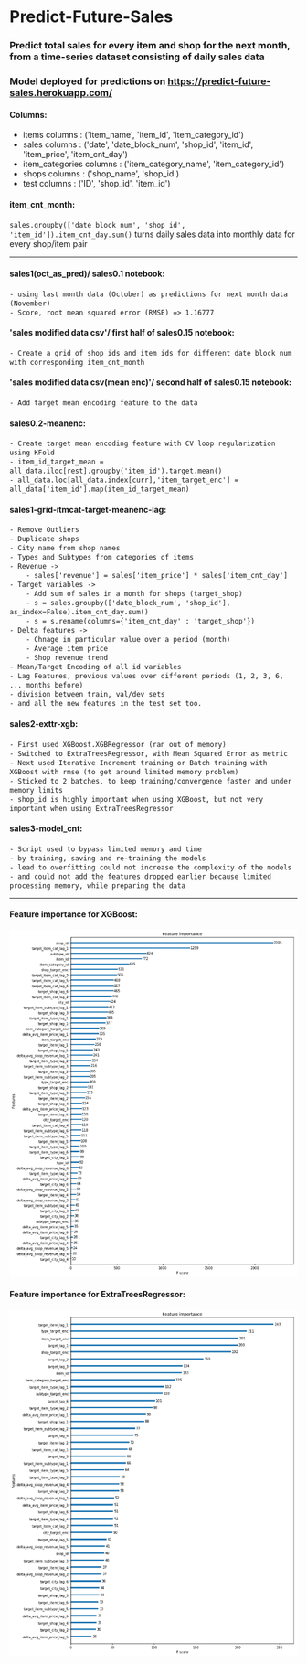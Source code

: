 # Predict-Future-Sales

### Predict total sales for every item and shop for the next month, from a time-series dataset consisting of daily sales data

### Model deployed for predictions on https://predict-future-sales.herokuapp.com/


#### Columns:
* items columns            :  ('item_name', 'item_id', 'item_category_id')
* sales columns            :  ('date', 'date_block_num', 'shop_id', 'item_id', 'item_price', 'item_cnt_day')
* item_categories columns  :  ('item_category_name', 'item_category_id')
* shops columns            :  ('shop_name', 'shop_id')
* test columns             :  ('ID', 'shop_id', 'item_id')

#### item_cnt_month:
`sales.groupby(['date_block_num', 'shop_id', 'item_id']).item_cnt_day.sum()`
turns daily sales data into monthly data for every shop/item pair

<hr/>

#### sales1(oct_as_pred)/ sales0.1 notebook:
    - using last month data (October) as predictions for next month data (November)
    - Score, root mean squared error (RMSE) => 1.16777
    

#### 'sales modified data csv'/ first half of sales0.15 notebook:
    - Create a grid of shop_ids and item_ids for different date_block_num with corresponding item_cnt_month
    

#### 'sales modified data csv(mean enc)'/ second half of sales0.15 notebook:
    - Add target mean encoding feature to the data


#### sales0.2-meanenc:
    - Create target mean encoding feature with CV loop regularization using KFold
    - item_id_target_mean = all_data.iloc[rest].groupby('item_id').target.mean()
    - all_data.loc[all_data.index[curr],'item_target_enc'] = all_data['item_id'].map(item_id_target_mean)


#### sales1-grid-itmcat-target-meanenc-lag:
    - Remove Outliers
    - Duplicate shops
    - City name from shop names
    - Types and Subtypes from categories of items
    - Revenue -> 
        - sales['revenue'] = sales['item_price'] * sales['item_cnt_day']
    - Target variables -> 
        - Add sum of sales in a month for shops (target_shop)
        - s = sales.groupby(['date_block_num', 'shop_id'], as_index=False).item_cnt_day.sum()
        - s = s.rename(columns={'item_cnt_day' : 'target_shop'})
    - Delta features ->
        - Chnage in particular value over a period (month)
        - Average item price 
        - Shop revenue trend
    - Mean/Target Encoding of all id variables
    - Lag Features, previous values over different periods (1, 2, 3, 6, ... months before)
    - division between train, val/dev sets
    - and all the new features in the test set too.


#### sales2-exttr-xgb:
    - First used XGBoost.XGBRegressor (ran out of memory)
    - Switched to ExtraTreesRegressor, with Mean Squared Error as metric
    - Next used Iterative Increment training or Batch training with XGBoost with rmse (to get around limited memory problem)
    - Sticked to 2 batches, to keep training/convergence faster and under memory limits
    - shop_id is highly important when using XGBoost, but not very important when using ExtraTreesRegressor


#### sales3-model_cnt:
    - Script used to bypass limited memory and time
    - by training, saving and re-training the models
    - lead to overfitting could not increase the complexity of the models 
    - and could not add the features dropped earlier because limited processing memory, while preparing the data

<hr/>

#### Feature importance for XGBoost:
<img src="https://github.com/VipinindKumar/Predict-Future-Sales/raw/master/feature_importance/xgboost.png" width="700">

#### Feature importance for ExtraTreesRegressor:
<img src="https://github.com/VipinindKumar/Predict-Future-Sales/raw/master/feature_importance/exttr.png" width="700">
